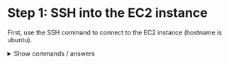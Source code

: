 # Step 1: SSH into the EC2 instance

First, use the SSH command to connect to the EC2 instance (hostname is ubuntu).

<details>
<summary>Show commands / answers</summary>
<p>

```bash
ssh ubuntu
```

</p>
</details>
